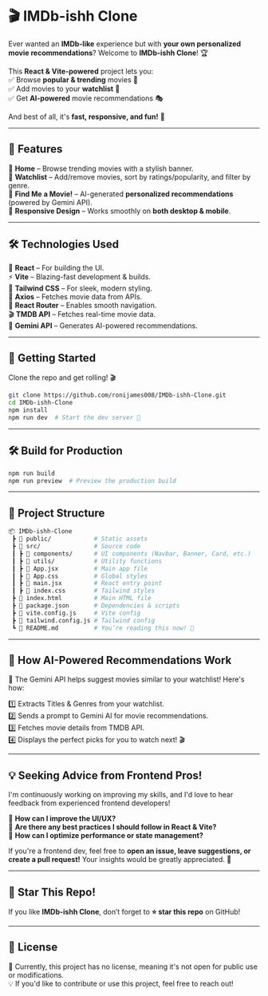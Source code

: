 # 🎬 IMDb-ishh Clone

Ever wanted an **IMDb-like** experience but with **your own personalized movie recommendations**? Welcome to **IMDb-ishh Clone**! 🏆

This **React & Vite-powered** project lets you:  
✅ Browse **popular & trending** movies 🎥  
✅ Add movies to your **watchlist** 🍿  
✅ Get **AI-powered** movie recommendations 🎭

And best of all, it's **fast, responsive, and fun!** 🚀

---

## 🌟 Features

🎥 **Home** – Browse trending movies with a stylish banner.  
📌 **Watchlist** – Add/remove movies, sort by ratings/popularity, and filter by genre.  
🔮 **Find Me a Movie!** – AI-generated **personalized recommendations** (powered by Gemini API).  
📱 **Responsive Design** – Works smoothly on **both desktop & mobile**.

---

## 🛠️ Technologies Used

🚀 **React** – For building the UI.  
⚡ **Vite** – Blazing-fast development & builds.  
🎨 **Tailwind CSS** – For sleek, modern styling.  
🔗 **Axios** – Fetches movie data from APIs.  
🔄 **React Router** – Enables smooth navigation.  
🎬 **TMDB API** – Fetches real-time movie data.  
🤖 **Gemini API** – Generates AI-powered recommendations.

---

## 🚀 Getting Started

Clone the repo and get rolling! 🎬

```bash
git clone https://github.com/ronijames008/IMDb-ishh-Clone.git
cd IMDb-ishh-Clone
npm install
npm run dev  # Start the dev server 🚀
```

---

## 🛠️ Build for Production

```bash
npm run build
npm run preview  # Preview the production build
```

---

## 📂 Project Structure

```bash
📦 IMDb-ishh-Clone
 ┣ 📂 public/            # Static assets
 ┣ 📂 src/               # Source code
 ┃ ┣ 📂 components/      # UI components (Navbar, Banner, Card, etc.)
 ┃ ┣ 📂 utils/           # Utility functions
 ┃ ┣ 📜 App.jsx          # Main app file
 ┃ ┣ 📜 App.css          # Global styles
 ┃ ┣ 📜 main.jsx         # React entry point
 ┃ ┣ 📜 index.css        # Tailwind styles
 ┣ 📜 index.html         # Main HTML file
 ┣ 📜 package.json       # Dependencies & scripts
 ┣ 📜 vite.config.js     # Vite config
 ┣ 📜 tailwind.config.js # Tailwind config
 ┗ 📜 README.md          # You’re reading this now! 📖
```

---

## 🔮 How AI-Powered Recommendations Work

🤖 The Gemini API helps suggest movies similar to your watchlist! Here's how:

1️⃣ Extracts Titles & Genres from your watchlist.  
2️⃣ Sends a prompt to Gemini AI for movie recommendations.  
3️⃣ Fetches movie details from TMDB API.  
4️⃣ Displays the perfect picks for you to watch next! 🎬

---

## 💡 Seeking Advice from Frontend Pros!

I'm continuously working on improving my skills, and I'd love to hear feedback from experienced frontend developers!

🔹 **How can I improve the UI/UX?**  
🔹 **Are there any best practices I should follow in React & Vite?**  
🔹 **How can I optimize performance or state management?**

If you're a frontend dev, feel free to **open an issue, leave suggestions, or create a pull request!** Your insights would be greatly appreciated. 🚀

---

## 🌟 Star This Repo!

If you like **IMDb-ishh Clone**, don’t forget to **⭐ star this repo** on GitHub!

---

## 📜 License

🛑 Currently, this project has no license, meaning it's not open for public use or modifications.  
💡 If you'd like to contribute or use this project, feel free to reach out!
